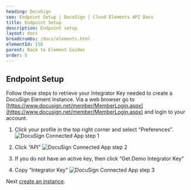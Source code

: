 ```yaml
---
heading: DocuSign
seo: Endpoint Setup | DocuSign | Cloud Elements API Docs
title: Endpoint Setup
description: Endpoint setup
layout: docs
breadcrumbs: /docs/elements.html
elementId: 158
parent: Back to Element Guides
order: 5
---
```


## Endpoint Setup

Follow these steps to retrieve your Integrator Key needed to create a DocuSign Element Instance.
Via a web browser go to [https://www.docusign.net/member/MemberLogin.aspx](https://www.docusign.net/member/MemberLogin.aspx) and login to your account.

1. Click your profile in the top right corner and select “Preferences”.
![DocuSign Connected App step 1](http://cloud-elements.com/wp-content/uploads/2015/05/DocuSignAPI1.png)

2. Click “API”
![DocuSign Connected App step 2](http://cloud-elements.com/wp-content/uploads/2015/05/DocuSignAPI2.png)

3. If you do not have an active key, then click “Get Demo Integrator Key”

4. Copy “Integrator Key”
![DocuSign Connected App step 3](http://cloud-elements.com/wp-content/uploads/2015/05/DocuSignAPI3.png)

Next [create an instance](docusign-create-instance.html).
